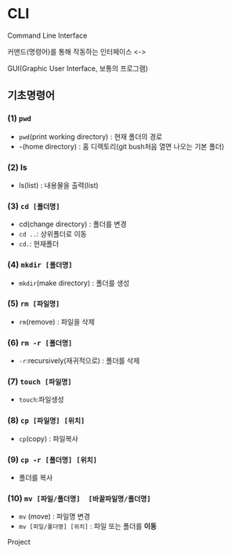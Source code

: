 # CLI

Command Line Interface

커맨드(명령어)를 통해 작동하는 인터페이스 <-> 

GUI(Graphic User Interface, 보통의 프로그램)



## 기초명령어

### (1) `pwd`

- `pwd`(print working directory) : 현재 폴더의 경로
- `~`(home directory) : 홈 디렉토리(git bush처음 열면 나오는 기본 폴더)



### (2) ls

- ls(list) : 내용물을 출력(list)



### (3) `cd [폴더명]`

- cd(change directory) : 폴더를 변경
- `cd ..`: 상위폴더로 이동
- `cd.`: 현재폴더



### (4) `mkdir [폴더명]`

- `mkdir`(make directory) : 폴더를 생성

### (5) `rm [파일명]`

- `rm`(remove) : 파일을 삭제

### (6) `rm -r [폴더명]`

- `-r`:recursively(재귀적으로) : 폴더를 삭제

### (7) `touch [파일명]`

- `touch`:파일생성



### (8) `cp [파일명] [위치]`

- `cp`(copy) : 파일복사 



### (9) `cp -r [폴더명] [위치]`

- 폴더를 복사

### (10)  `mv [파일/폴더명]  [바꿀파일명/폴더명]`

- `mv` (move) : 파일명 변경
- `mv [파일/폴더명] [위치]` : 파일 또는 폴더를 **이동**



Project